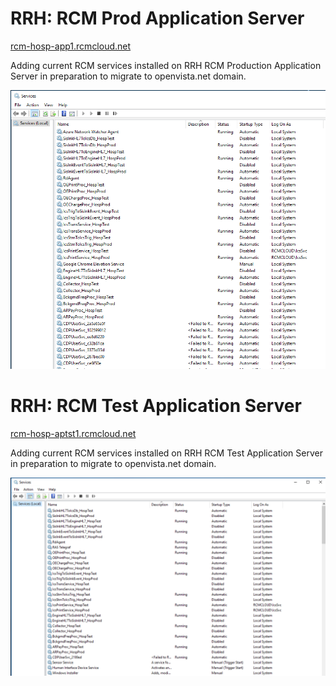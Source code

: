# RRH: RCM Prod Application Server
[rcm-hosp-app1.rcmcloud.net](https://portal.azure.com/#@medspheresystems.com/resource/subscriptions/69592250-9a14-4f99-8239-6d7e8a143cc3/resourceGroups/msc-cus-resgrp/providers/Microsoft.Compute/virtualMachines/rcm-hosp-app1/overview)

Adding current RCM services installed on RRH RCM Production Application Server in preparation to migrate to openvista.net domain.

![image.png](/.attachments/image-a425c304-1e1d-48e6-9a61-f351d3a366ba.png)

# RRH: RCM Test Application Server
[rcm-hosp-aptst1.rcmcloud.net](https://portal.azure.com/#@medspheresystems.com/resource/subscriptions/69592250-9a14-4f99-8239-6d7e8a143cc3/resourceGroups/msc-cus-resgrp/providers/Microsoft.Compute/virtualMachines/rcm-hosp-aptst1/overview)

Adding current RCM services installed on RRH RCM Test Application Server in preparation to migrate to openvista.net domain.

![image.png](/.attachments/image-ce6b535f-8051-4b75-8622-59c655cc4f1d.png)
